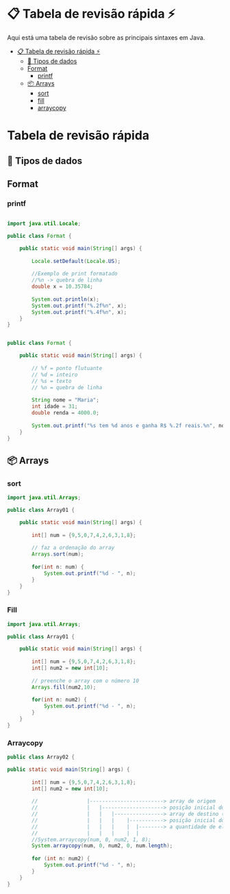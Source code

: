 # 📋 Tabela de revisão rápida ⚡

Aqui está uma tabela de revisão sobre as principais sintaxes em Java.


- [📋 Tabela de revisão rápida ⚡](#-tabela-de-revisão-rápida-)
  - [🎲 Tipos de dados](#-tipos-de-dados)
  - [Format](#-format)
	  - [printf](#-printf)
  - [📦 Arrays](#-arrays)
	  - [sort](#-sort)
	  - [fill](#-fill)
	  - [arraycopy](#-arraycopy)
  
  
  
# Tabela de revisão rápida
  
## 🎲 Tipos de dados
  
## Format

### printf

```java

import java.util.Locale;

public class Format {

	public static void main(String[] args) {
		
		Locale.setDefault(Locale.US);
		
		//Exemplo de print formatado
		//%n -> quebra de linha		
		double x = 10.35784;
		
		System.out.println(x);
		System.out.printf("%.2f%n", x);		
		System.out.printf("%.4f%n", x);
	}
}

```

```java

public class Format {

	public static void main(String[] args) {
		
		// %f = ponto flutuante
		// %d = inteiro
		// %s = texto
		// %n = quebra de linha
		
		String nome = "Maria";
		int idade = 31;
		double renda = 4000.0;
		
		System.out.printf("%s tem %d anos e ganha R$ %.2f reais.%n", nome, idade, renda);
	}
}
```

## 📦 Arrays

### sort

```java
import java.util.Arrays;

public class Array01 {

	public static void main(String[] args) {
		
		int[] num = {9,5,0,7,4,2,6,3,1,8};
		
		// faz a ordenação do array
		Arrays.sort(num);
		
		for(int n: num) {
			System.out.printf("%d - ", n);
		}	
	}
}
```
### Fill

```java
import java.util.Arrays;

public class Array01 {

	public static void main(String[] args) {
		
		int[] num = {9,5,0,7,4,2,6,3,1,8};
		int[] num2 = new int[10];
		
		// preenche o array com o número 10
		Arrays.fill(num2,10);
				
		for(int n: num2) {
			System.out.printf("%d - ", n);
		}	
	}
}
```
### Arraycopy

```java
public class Array02 {

public static void main(String[] args) {
		
		int[] num = {9,5,0,7,4,2,6,3,1,8};
		int[] num2 = new int[10];
		
		//                |------------------------> array de origem
		//                |   |--------------------> posição inicial do array de origem
		//                |   |   |----------------> array de destino (que vai receber os dados) 
		//                |   |   |    |-----------> posição inicial do array de destino      
		//                |   |   |    |  |--------> a quantidade de elementos que serão copiados       
		//                |   |   |    |  |	
		//System.arraycopy(num, 0, num2, 1, 8);
		System.arraycopy(num, 0, num2, 0, num.length);
				
		for (int n: num2) {
			System.out.printf("%d - ", n);
		}				
	}
}
```